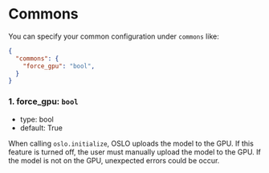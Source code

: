# Commons
You can specify your common configuration under `commons` like:

```json
{
  "commons": {
    "force_gpu": "bool",
  }
}
```
### 1. force_gpu: `bool`
- type: bool
- default: True

When calling `oslo.initialize`, OSLO uploads the model to the GPU. 
If this feature is turned off, the user must manually upload the model to the GPU. 
If the model is not on the GPU, unexpected errors could be occur.

